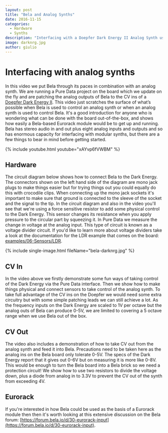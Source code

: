 ```yaml
---
layout: post
title: "Bela and Analog Synths"
date: 2016-11-15
categories:
  - Hardware
  - Synths
description: "Interfacing with a Doepfer Dark Energy II Analog Synth using Bela and Pure Data"
image: darknrg.jpg
author: giulio
---
```


# Interfacing with analog synths

In this video we put Bela through its paces in combination with an analog synth. We are running a Pure Data project on the board which we update on the fly and are patching the analog outputs of Bela to the CV ins of a [Doepfer Dark Energy II](http://www.doepfer.de/Dark_Energy_II_e.htm). This video just scratches the surface of what’s possible when Bela is used to control an analog synth or when an analog synth is used to control Bela. It's a good introduction for anyone who is wondering what can be done with the board out-of-the-box, and shows how easily a Bela-based Eurorack module would be to get up and running. Bela has stereo audio in and out plus eight analog inputs and outputs and so has enormous capacity for interfacing with modular synths, but there are a few things to bear in mind before getting started.

{% include youtube.html youtube="xAYvp6fVWBM" %}

## Hardware

The circuit diagram below shows how to connect Bela to the Dark Energy. The connectors shown on the left hand side of the diagram are mono jack plugs to make things easier but for trying things out you could equally do this with crocodile clips. When connecting up the mono jack sockets it's important to make sure that ground is connected to the sleeve of the socket and the signal to the tip. In the circuit diagram and also in the video you'll see that we're using a force sensitive resistor to add some physical control to the Dark Energy. This sensor changes its resistance when you apply pressure to the circular part by squeezing it. In Pure Data we measure the change in voltage at the analog input. This type of circuit is known as a voltage divider circuit. If you'd like to learn more about voltage dividers take a look at the documentation for the LDR example that comes on the board: [examples/06-Sensors/LDR](https://github.com/BelaPlatform/Bela/blob/master/examples/06-Sensors/LDR/render.cpp).

{% include single-image.html fileName="bela-darknrg.jpg" %}

## CV In

In the video above we firstly demonstrate some fun ways of taking control of the Dark Energy via the Pure Data interface. Then we show how to make things physical and connect sensors to take control of the analog synth. To take full advantage of the CV ins on the Doepfer we would need some extra circuitry but with some simple patching leads we can still achieve a lot. As the frequency inputs on the Dark Energy are scaled to 1V per octave but the analog outs of Bela can produce 0-5V, we are limited to covering a 5 octave range when we use Bela out of the box.



## CV Out

The video also includes a demonstration of how to take CV out from the analog synth and feed it into Bela. Precautions need to be taken here as the analog ins on the Bela board only tolerate 0-5V. The specs of the Dark Energy report that it gives out 0-6V but on measuring it is more like 0-8V. This would be enough to turn the Bela board into a Bela brick so we need a protection circuit! We show how to use two resistors to divide the voltage down, plus a diode from analog in to 3.3V to prevent the CV out of the synth from exceeding 4V.

## Eurorack

If you're interested in how Bela could be used as the basis of a Eurorack module then then it's worth looking at this extensive discussion on the Bela forum: [https://forum.bela.io/d/30-eurorack-input](https://forum.bela.io/d/30-eurorack-input).
